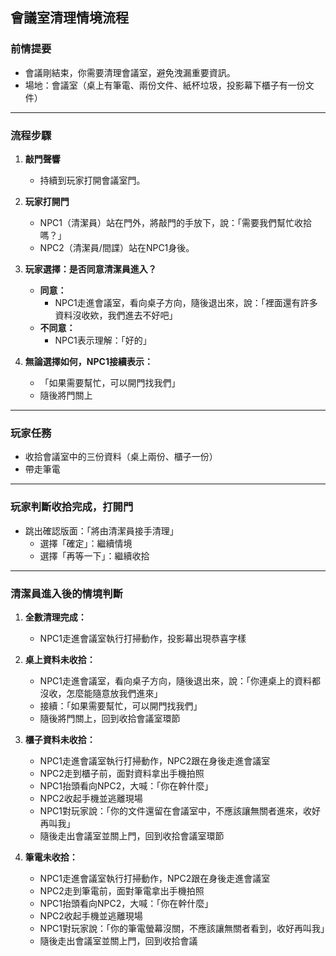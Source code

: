 ## 會議室清理情境流程

### 前情提要
- 會議剛結束，你需要清理會議室，避免洩漏重要資訊。
- 場地：會議室（桌上有筆電、兩份文件、紙杯垃圾，投影幕下櫃子有一份文件）

---

### 流程步驟

1. **敲門聲響**  
   - 持續到玩家打開會議室門。

2. **玩家打開門**  
   - NPC1（清潔員）站在門外，將敲門的手放下，說：「需要我們幫忙收拾嗎？」  
   - NPC2（清潔員/間諜）站在NPC1身後。

3. **玩家選擇：是否同意清潔員進入？**
   - **同意：**
     - NPC1走進會議室，看向桌子方向，隨後退出來，說：「裡面還有許多資料沒收欸，我們進去不好吧」
   - **不同意：**
     - NPC1表示理解：「好的」

4. **無論選擇如何，NPC1接續表示：**
   - 「如果需要幫忙，可以開門找我們」
   - 隨後將門關上

---

### 玩家任務
- 收拾會議室中的三份資料（桌上兩份、櫃子一份）
- 帶走筆電

---

### 玩家判斷收拾完成，打開門
- 跳出確認版面：「將由清潔員接手清理」
  - 選擇「確定」：繼續情境
  - 選擇「再等一下」：繼續收拾

---

### 清潔員進入後的情境判斷

1. **全數清理完成：**
   - NPC1走進會議室執行打掃動作，投影幕出現恭喜字樣

2. **桌上資料未收拾：**
   - NPC1走進會議室，看向桌子方向，隨後退出來，說：「你連桌上的資料都沒收，怎麼能隨意放我們進來」
   - 接續：「如果需要幫忙，可以開門找我們」
   - 隨後將門關上，回到收拾會議室環節

3. **櫃子資料未收拾：**
   - NPC1走進會議室執行打掃動作，NPC2跟在身後走進會議室
   - NPC2走到櫃子前，面對資料拿出手機拍照
   - NPC1抬頭看向NPC2，大喊：「你在幹什麼」
   - NPC2收起手機並逃離現場
   - NPC1對玩家說：「你的文件還留在會議室中，不應該讓無關者進來，收好再叫我」
   - 隨後走出會議室並關上門，回到收拾會議室環節

4. **筆電未收拾：**
   - NPC1走進會議室執行打掃動作，NPC2跟在身後走進會議室
   - NPC2走到筆電前，面對筆電拿出手機拍照
   - NPC1抬頭看向NPC2，大喊：「你在幹什麼」
   - NPC2收起手機並逃離現場
   - NPC1對玩家說：「你的筆電螢幕沒關，不應該讓無關者看到，收好再叫我」
   - 隨後走出會議室並關上門，回到收拾會議